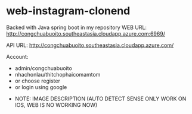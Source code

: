 # web-instagram-clonend
Backed with Java spring boot in my repository
WEB URL: http://congchuabuoito.southeastasia.cloudapp.azure.com:6969/

API URL: http://congchuabuoito.southeastasia.cloudapp.azure.com/

Account: 
- admin/congchuabuoito
- nhachonlau/thitchophaicomamtom
- or choose register
- or login using google 

* NOTE:
IMAGE DESCRIPTION (AUTO DETECT SENSE ONLY WORK ON IOS, WEB IS NO WORKING NOW)
